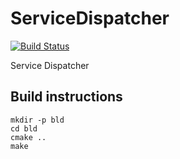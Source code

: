 # ServiceDispatcher

[![Build Status](https://travis-ci.org/spoorcc/ServiceDispatcher.svg?branch=master)](https://travis-ci.org/Tom360V/ServiceDispatcher)

Service Dispatcher

## Build instructions

    mkdir -p bld
    cd bld
    cmake ..
    make
